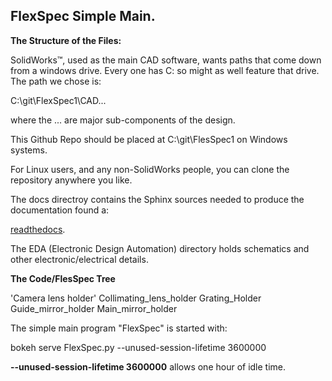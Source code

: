 FlexSpec Simple Main.
---------------------

**The Structure of the Files:**

SolidWorks™, used as the main CAD software, wants paths that come down from
a windows drive. Every one has C: so might as well feature that drive. The
path we chose is:

C:\git\FlexSpec1\CAD\... 

where the ... are major sub-components of the design.

This Github Repo should be placed at C:\git\FlesSpec1 on Windows systems.

For Linux users, and any non-SolidWorks people, you can clone the repository
anywhere you like.

The docs directroy contains the Sphinx sources needed to produce the
documentation found a:

[readthedocs](https://flexspec1.readthedocs.io/en/latest/).

The EDA (Electronic Design Automation) directory holds schematics
and other electronic/electrical details.

**The Code/FlesSpec Tree**

'Camera lens holder'
Collimating_lens_holder
Grating_Holder
Guide_mirror_holder
Main_mirror_holder


The simple main program "FlexSpec" is started with:

bokeh serve FlexSpec.py --unused-session-lifetime 3600000

**--unused-session-lifetime 3600000** allows one hour of idle time.



